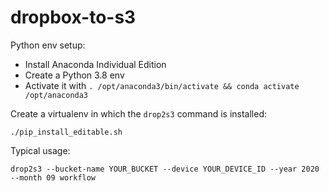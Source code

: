 # dropbox-to-s3

Python env setup:

* Install Anaconda Individual Edition
* Create a Python 3.8 env
* Activate it with `. /opt/anaconda3/bin/activate && conda activate /opt/anaconda3`

Create a virtualenv in which the `drop2s3` command is installed:

    ./pip_install_editable.sh

Typical usage:

    drop2s3 --bucket-name YOUR_BUCKET --device YOUR_DEVICE_ID --year 2020 --month 09 workflow
